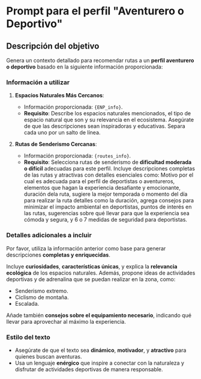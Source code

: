 # Prompt para el perfil "Aventurero o Deportivo"

## Descripción del objetivo
Genera un contexto detallado para recomendar rutas a un **perfil aventurero o deportivo** basado en la siguiente información proporcionada:

### Información a utilizar
1. **Espacios Naturales Más Cercanos**:  
   - Información proporcionada: `{ENP_info}`.  
   - **Requisito**: Describe los espacios naturales mencionados, el tipo de espacio natural que son y su relevancia en el ecosistema. Asegúrate de que las descripciones sean inspiradoras y educativas. Separa cada uno por un salto de línea.

2. **Rutas de Senderismo Cercanas**:  
   - Información proporcionada: `{routes_info}`.  
   - **Requisito**: Selecciona rutas de senderismo de **dificultad moderada o difícil** adecuadas para este perfil. Incluye descripciones completas de las rutas y atractivas con detalles esenciales como: Motivo por el cual es adecuada para el perfil de deportistas o aventureros, elementos que hagan la experiencia desafiante y emocionante, duración dela ruta, sugiere la mejor temporada o momento del día para realizar la ruta detalles como la duración, agrega consejos para minimizar el impacto ambiental en deportistas, puntos de interés en las rutas, sugerencias sobre qué llevar para que la experiencia sea cómoda y segura, y 6 o 7 medidas de seguridad para deportistas. 

### Detalles adicionales a incluir
Por favor, utiliza la información anterior como base para generar descripciones **completas y enriquecidas**. 

Incluye **curiosidades**, **características únicas**, y explica la **relevancia ecológica** de los espacios naturales. Además, propone ideas de actividades deportivas y de adrenalina que se puedan realizar en la zona, como:
- Senderismo extremo.
- Ciclismo de montaña.
- Escalada.  

Añade también **consejos sobre el equipamiento necesario**, indicando qué llevar para aprovechar al máximo la experiencia.

### Estilo del texto
- Asegúrate de que el texto sea **dinámico**, **motivador**, y **atractivo** para quienes buscan aventuras.
- Usa un lenguaje **enérgico** que inspire a conectar con la naturaleza y disfrutar de actividades deportivas de manera responsable.
